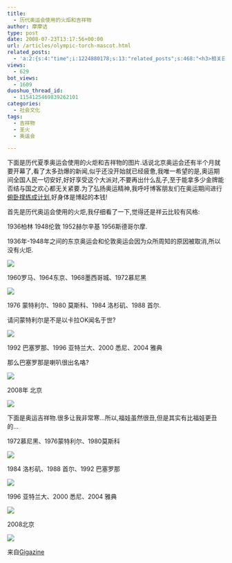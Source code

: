 ```yaml
---
title:
  - 历代奥运会使用的火炬和吉祥物
author: 摩摩诘
type: post
date: 2008-07-23T13:17:56+00:00
url: /articles/olympic-torch-mascot.html
related_posts:
  - 'a:2:{s:4:"time";i:1224880178;s:13:"related_posts";s:468:"<h3>相关日志</h3><ul class="related_post"><li><a href="http://www.digglife.cn/articles/beijing-olympic-online.html" title="网上在线观看北京奥运会直播的几种方法">网上在线观看北京奥运会直播的几种方法</a></li><li><a href="http://www.digglife.cn/articles/it%e7%95%8c%e6%9c%80%e7%b3%9f%e7%b3%95%e7%9a%8415%e4%b8%aa%e5%90%89%e7%a5%a5%e7%89%a9.html" title="IT界最糟糕的15个吉祥物">IT界最糟糕的15个吉祥物</a></li></ul>";}'
views:
  - 629
bot_views:
  - 1609
duoshuo_thread_id:
  - 1154125469839262101
categories:
  - 社会文化
tags:
  - 吉祥物
  - 圣火
  - 奥运会

---
```

下面是历代夏季奥运会使用的火炬和吉祥物的图片.话说北京奥运会还有半个月就要开幕了,看了太多劲爆的新闻,似乎还没开始就已经疲惫,我唯一希望的是,奥运期间全国人民一切安好,好好享受这个大派对,不要再出什么乱子,至于能拿多少金牌能否结与国之欢心都无关紧要.为了弘扬奥运精神,我呼吁博客朋友们在奥运期间进行<a title="6周内让你能连续做满100个俯卧撑" href="https://www.digglife.net/articles/100-push-ups-6-weeks.html" target="_blank">俯卧撑练成计划</a>,好身体是博起的本钱!

<!--more-->

首先是历代奥运会使用的火炬,我仔细看了一下,觉得还是祥云比较有风格:

1936柏林 1948伦敦 1952赫尔辛基 1956斯德哥尔摩.

1936年-1948年之间的东京奥运会和伦敦奥运会因为众所周知的原因被取消,所以没有火炬.

[![][1]][2]

1960罗马、1964东京、1968墨西哥城、1972慕尼黑

[![][3]][4]

1976 蒙特利尔、1980 莫斯科、1984 洛杉矶、1988 首尔.

请问蒙特利尔是不是以卡拉OK闻名于世?

[![][5]][6]

1992 巴塞罗那、1996 亚特兰大、2000 悉尼、2004 雅典

那么巴塞罗那是喇叭很出名咯?

[![][7]][8]

2008年 北京

[![][9]][10]

下面是奥运吉祥物.很多让我非常寒&#8230;所以,福娃虽然很丑,但是其实有比福娃更丑的&#8230;

1972慕尼黑、1976蒙特利尔、1980莫斯科

[![][11]][12]

1984 洛杉矶、1988 首尔、1992 巴塞罗那

[![][13]][14]

1996 亚特兰大、2000 悉尼、2004 雅典

[![][15]][16]

2008北京

[![][17]][18]

来自<a href="http://gigazine.net/index.php?/news/comments/20080723_olympic_summergames/" target="_blank">Gigazine</a>

 [1]: http://digglife.qiniudn.com/qiniu/2609/image/198d3658b2762cf11535917a206ed8a4.jpg
 [2]: http://picasaweb.google.com/digglifeshow/Beijing2008/photo#5226068991515240962
 [3]: http://digglife.qiniudn.com/qiniu/2609/image/d9633d4026cbd385a670ddad23f73da6.jpg
 [4]: http://picasaweb.google.com/digglifeshow/Beijing2008/photo#5226068992821786274
 [5]: http://digglife.qiniudn.com/qiniu/2609/image/a6c405119c86cbdca9c31943f5865dc8.jpg
 [6]: http://picasaweb.google.com/digglifeshow/Beijing2008/photo#5226068996449602594
 [7]: http://digglife.qiniudn.com/qiniu/2609/image/16c8fb1353c5ab3baa079413a4080892.jpg
 [8]: http://picasaweb.google.com/digglifeshow/Beijing2008/photo#5226068997795897506
 [9]: http://digglife.qiniudn.com/qiniu/2609/image/2ef5177d74577897d50e86215386deff.jpg
 [10]: http://picasaweb.google.com/digglifeshow/Beijing2008/photo#5226075479161226946
 [11]: http://digglife.qiniudn.com/qiniu/2609/image/800af4e79a67580ad0a3e745835f2e41.png
 [12]: http://picasaweb.google.com/digglifeshow/Beijing2008/photo#5226081287243973858
 [13]: http://digglife.qiniudn.com/qiniu/2609/image/e0ca4fa61aa2e16e4af2984e26ad7eeb.png
 [14]: http://picasaweb.google.com/digglifeshow/Beijing2008/photo#5226081289928520962
 [15]: http://digglife.qiniudn.com/qiniu/2609/image/c0f00556bfc6f78afa851e7f6b8fc90d.png
 [16]: http://picasaweb.google.com/digglifeshow/Beijing2008/photo#5226081290055368738
 [17]: http://digglife.qiniudn.com/qiniu/2609/image/1a6b345502d9a3a896c7cf88bf0ca0e9.jpg
 [18]: http://picasaweb.google.com/digglifeshow/Beijing2008/photo#5226082543788958226